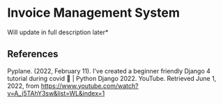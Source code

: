 # Invoice Management System

Will update in full description later*

## References

Pyplane. (2022, February 11). I’ve created a beginner friendly Django 4 tutorial during covid 🤒 | Python Django 2022. YouTube. Retrieved June 1, 2022, from https://www.youtube.com/watch?v=A_j5TAhY3sw&list=WL&index=1